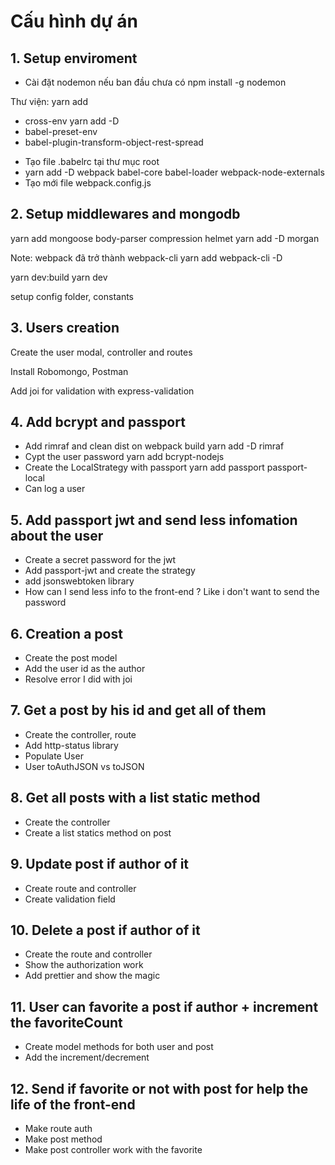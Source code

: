# Cấu hình dự án
## 1. Setup enviroment
* Cài đặt nodemon nếu ban đầu chưa có npm install -g nodemon

Thư viện:
yarn add
- cross-env
yarn add -D
- babel-preset-env
- babel-plugin-transform-object-rest-spread

* Tạo file .babelrc tại thư mục root
* yarn add -D webpack babel-core babel-loader webpack-node-externals
* Tạo mới file webpack.config.js

## 2. Setup middlewares and mongodb

yarn add mongoose body-parser compression helmet
yarn add -D morgan

Note: webpack đã trở thành webpack-cli
yarn add webpack-cli -D

yarn dev:build
yarn dev

setup config folder, constants

## 3. Users creation
Create the user modal, controller and routes

Install Robomongo, Postman

Add joi for validation with express-validation

## 4. Add bcrypt and passport
- Add rimraf and clean dist on webpack build
yarn add -D rimraf
- Cypt the user password
yarn add bcrypt-nodejs
- Create the LocalStrategy with passport
yarn add passport passport-local
- Can log a user

## 5. Add passport jwt and send less infomation about the user
- Create a secret password for the jwt
- Add passport-jwt and create the strategy
- add jsonswebtoken library
- How can I send less info to the front-end ? Like i don't want to send the password

## 6. Creation a post
- Create the post model
- Add the user id as the author
- Resolve error I did with joi

## 7. Get a post by his id and get all of them
- Create the controller, route
- Add http-status library
- Populate User
- User toAuthJSON vs toJSON

## 8. Get all posts with a list static method
- Create the controller
- Create a list statics method on post

## 9. Update post if author of it
- Create route and controller
- Create validation field

## 10. Delete a post if author of it
- Create the route and controller
- Show the authorization work
- Add prettier and show the magic

## 11. User can favorite a post if author + increment the favoriteCount
- Create model methods for both user and post
- Add the increment/decrement

## 12. Send if favorite or not with post for help the life of the front-end
- Make route auth
- Make post method
- Make post controller work with the favorite